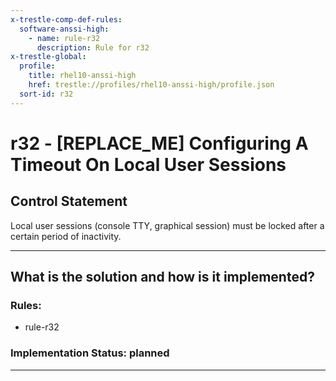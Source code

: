 ```yaml
---
x-trestle-comp-def-rules:
  software-anssi-high:
    - name: rule-r32
      description: Rule for r32
x-trestle-global:
  profile:
    title: rhel10-anssi-high
    href: trestle://profiles/rhel10-anssi-high/profile.json
  sort-id: r32
---
```


# r32 - \[REPLACE_ME\] Configuring A Timeout On Local User Sessions

## Control Statement

Local user sessions (console TTY, graphical session) must be locked after a certain period of inactivity.

______________________________________________________________________

## What is the solution and how is it implemented?

<!-- For implementation status enter one of: implemented, partial, planned, alternative, not-applicable -->

<!-- Note that the list of rules under ### Rules: is read-only and changes will not be captured after assembly to JSON -->

<!-- Add control implementation description here for control: r32 -->

### Rules:

  - rule-r32

### Implementation Status: planned

______________________________________________________________________
